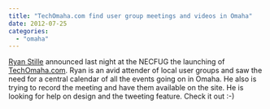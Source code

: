```yaml
---
title: "TechOmaha.com find user group meetings and videos in Omaha"
date: 2012-07-25
categories: 
  - "omaha"
---
```


[Ryan Stille](http://www.stillnetstudios.com/) announced last night at the NECFUG the launching of [TechOmaha.com](http://www.TechOmaha.com). Ryan is an avid attender of local user groups and saw the need for a central calendar of all the events going on in Omaha. He also is trying to record the meeting and have them available on the site. He is looking for help on design and the tweeting feature. Check it out :-)
